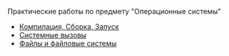 Практические работы по предмету "Операционные системы"

* [Компилация, Сборка, Запуск](CompilationBuildLaunch)
* [Системные вызовы](SystemCalls)
* [Файлы и файловые системы](FilesAndFileSystems)
